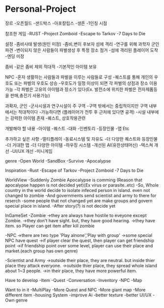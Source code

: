 # Personal-Project

장르
-오픈월드
-샌드박스
-아포칼립스
-생존
-1인칭 시점

참조한 게임
-RUST
-Project Zomboid
-Escape to Tarkov
-7 Days to Die

설정
-좀비사태 발생(원인 미정)
-좀비,변이 후보자 섬에 격리
-연구를 위해 과학자 군인 파견
-변이되지 않은 사람들이 파벌생성 후 특정 장소 점거
-섬에 격리된 플레이어 도착
-엔딩 미정

좀비
-같은 좀비 제외 적대적
-기본적인 아이템 보유

NPC
-혼자 생활하는 사람들과 파벌을 이루는 사람들로 구성
-퀘스트를 통해 개인의 우호도 또는 파벌의 우호도 상승
-우호도가 일정 이상이 되면 각 파벌의 상점과 장소 이용 가능
-각 파벌은 고유의 아이템과 장소가 있다(Ex. 발전소에 위치한 파벌은 전자제품등을 판매,충전기 사용가능)

과확자, 군인
-군사시설과 연구시설이 주 구역
-구역 밖에서는 중립적이지만 구역 내부에서는 적대적이다
-가능하다면 (플레이어가 전투 후 근처에 있다면 공격)
-시설 내부에는 강력한 아이템 존재
-퀘스트, 상호작용관련 

개발해야 할 내용
-아이템
-퀘스트
-대화
-인벤토리
-등장인물
-맵
Etc

추가하고 싶은 사항
-멀티플레이
-동료시스템 및 자유도
-더 다양한 퀘스트와 등장인물
-더 거대한 맵
-더 다양한 아이템
-하우징 시스템
-개선된 AI(유한상태머신)
-택스쳐 개선
-UI/UX 개선
-미니게임

genre
-Open World
-SandBox
-Survive
-Apocalypse

Inspiration
-Rust
-Escape of Tarkov
-Project Zomboid
-7 Days to Die

WorldView
-Suddenly Zombie Apocalypse is comming (Reason that apocalypse happen is not decided yet)(Ex virus or parasite..etc)
-So, Whole country in the world decide to isolate infeced person in island. even not changed to zombie
-And governments send scientist and army to there for reserch
-some people that not changed yet are make groups and govern special place in island.
-After story(?) is not decide yet

InGameSet
-Zombie
->they are always have hostile to eveyone except Zombie.
->they don't have sight. but, they have good hearing.
->they have item. so Player can get item after kill zombie

-NPC
->there are two type 'Play alnone','Play with group'
->some special NPC have quest
->if player clear the quest, then player can get friendship point
->if friendship point over some level, player can use their place and market.(each group has own genre)

-Scientist and Army
->outside their place, they are neutral. but inside thier place they attack everyone.
->outside thier place, they spread whole island about 1~3 people.
->in their place, they have more powerful item.

Have to develop
-Item
-Quest
-Conversation
-Inventory
-NPC
-Map

Want to in it
-MultiPlay
-More Quest and NPC
-More giant map
-More different item
-housing System
-improve Ai
-better texture
-better UI/UX
-Own genre
